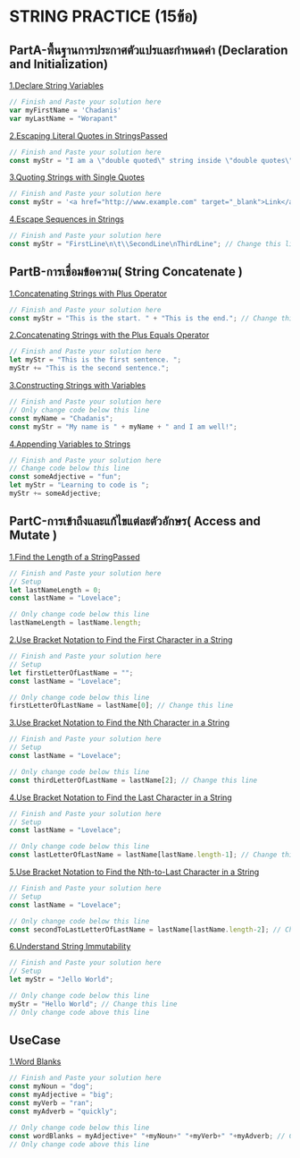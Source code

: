# STRING PRACTICE (15ข้อ)

## PartA-พื้นฐานการประกาศตัวแปรและกำหนดค่า (Declaration and Initialization)
[1.Declare String Variables](https://www.freecodecamp.org/learn/javascript-algorithms-and-data-structures/basic-javascript/declare-string-variables)
```js
// Finish and Paste your solution here
var myFirstName = 'Chadanis'
var myLastName = "Worapant"

```


[2.Escaping Literal Quotes in StringsPassed](https://www.freecodecamp.org/learn/javascript-algorithms-and-data-structures/basic-javascript/escaping-literal-quotes-in-strings)
```js
// Finish and Paste your solution here
const myStr = "I am a \"double quoted\" string inside \"double quotes\"."; // Change this line

```

[3.Quoting Strings with Single Quotes](https://www.freecodecamp.org/learn/javascript-algorithms-and-data-structures/basic-javascript/quoting-strings-with-single-quotes)
```js
// Finish and Paste your solution here
const myStr = '<a href="http://www.example.com" target="_blank">Link</a>';

```

[4.Escape Sequences in Strings](https://www.freecodecamp.org/learn/javascript-algorithms-and-data-structures/basic-javascript/escape-sequences-in-strings)
```js
// Finish and Paste your solution here
const myStr = "FirstLine\n\t\\SecondLine\nThirdLine"; // Change this line

```

## PartB-การเชื่อมข้อความ( String Concatenate )

[1.Concatenating Strings with Plus Operator](https://www.freecodecamp.org/learn/javascript-algorithms-and-data-structures/basic-javascript/concatenating-strings-with-plus-operator)
```js
// Finish and Paste your solution here
const myStr = "This is the start. " + "This is the end."; // Change this line

```


[2.Concatenating Strings with the Plus Equals Operator](https://www.freecodecamp.org/learn/javascript-algorithms-and-data-structures/basic-javascript/concatenating-strings-with-the-plus-equals-operator)
```js
// Finish and Paste your solution here
let myStr = "This is the first sentence. ";
myStr += "This is the second sentence.";

```


[3.Constructing Strings with Variables](https://www.freecodecamp.org/learn/javascript-algorithms-and-data-structures/basic-javascript/constructing-strings-with-variables)
```js
// Finish and Paste your solution here
// Only change code below this line
const myName = "Chadanis";
const myStr = "My name is " + myName + " and I am well!";

```
[4.Appending Variables to Strings](https://www.freecodecamp.org/learn/javascript-algorithms-and-data-structures/basic-javascript/appending-variables-to-strings)
```js
// Finish and Paste your solution here
// Change code below this line
const someAdjective = "fun";
let myStr = "Learning to code is ";
myStr += someAdjective;

```

## PartC-การเข้าถึงและแก้ไขแต่ละตัวอักษร( Access and Mutate )

[1.Find the Length of a StringPassed](https://www.freecodecamp.org/learn/javascript-algorithms-and-data-structures/basic-javascript/find-the-length-of-a-string)
```js
// Finish and Paste your solution here
// Setup
let lastNameLength = 0;
const lastName = "Lovelace";

// Only change code below this line
lastNameLength = lastName.length;

```

[2.Use Bracket Notation to Find the First Character in a String](https://www.freecodecamp.org/learn/javascript-algorithms-and-data-structures/basic-javascript/use-bracket-notation-to-find-the-first-character-in-a-string)
```js
// Finish and Paste your solution here
// Setup
let firstLetterOfLastName = "";
const lastName = "Lovelace";

// Only change code below this line
firstLetterOfLastName = lastName[0]; // Change this line

```

[3.Use Bracket Notation to Find the Nth Character in a String](https://www.freecodecamp.org/learn/javascript-algorithms-and-data-structures/basic-javascript/use-bracket-notation-to-find-the-nth-character-in-a-string)
```js
// Finish and Paste your solution here
// Setup
const lastName = "Lovelace";

// Only change code below this line
const thirdLetterOfLastName = lastName[2]; // Change this line

```
[4.Use Bracket Notation to Find the Last Character in a String](https://www.freecodecamp.org/learn/javascript-algorithms-and-data-structures/basic-javascript/use-bracket-notation-to-find-the-last-character-in-a-string)
```js
// Finish and Paste your solution here
// Setup
const lastName = "Lovelace";

// Only change code below this line
const lastLetterOfLastName = lastName[lastName.length-1]; // Change this line

```
[5.Use Bracket Notation to Find the Nth-to-Last Character in a String](https://www.freecodecamp.org/learn/javascript-algorithms-and-data-structures/basic-javascript/use-bracket-notation-to-find-the-nth-to-last-character-in-a-string)
```js
// Finish and Paste your solution here
// Setup
const lastName = "Lovelace";

// Only change code below this line
const secondToLastLetterOfLastName = lastName[lastName.length-2]; // Change this line

```

[6.Understand String Immutability](https://www.freecodecamp.org/learn/javascript-algorithms-and-data-structures/basic-javascript/understand-string-immutability)
```js
// Finish and Paste your solution here
// Setup
let myStr = "Jello World";

// Only change code below this line
myStr = "Hello World"; // Change this line
// Only change code above this line

```
## UseCase
[1.Word Blanks](https://www.freecodecamp.org/learn/javascript-algorithms-and-data-structures/basic-javascript/word-blanks)

```js
// Finish and Paste your solution here
const myNoun = "dog";
const myAdjective = "big";
const myVerb = "ran";
const myAdverb = "quickly";

// Only change code below this line
const wordBlanks = myAdjective+" "+myNoun+" "+myVerb+" "+myAdverb; // Change this line
// Only change code above this line


```

